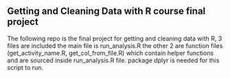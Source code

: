 ## Getting and Cleaning Data with R course final project

The following repo is the final project for getting and cleaning data with R,
3 files are included the main file is run_analysis.R the other 2 are function 
files (get_activity_name.R, get_col_from_file.R) which contain helper functions 
and are sourced inside run_analysis.R file. package dplyr is needed for this 
script to run.

